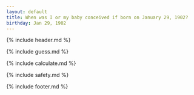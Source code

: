 ```yaml
---
layout: default
title: When was I or my baby conceived if born on January 29, 1902?
birthday: Jan 29, 1902
---
```


{% include header.md %}

{% include guess.md %}

{% include calculate.md %}

{% include safety.md %}

{% include footer.md %}



